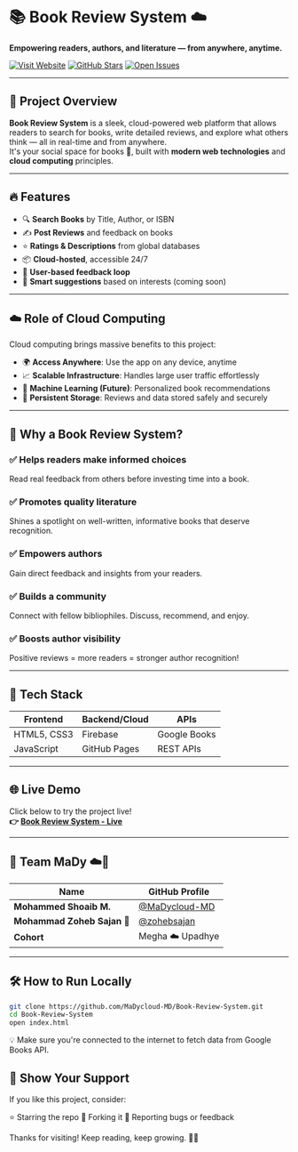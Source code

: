 # 📚 Book Review System ☁️  
**Empowering readers, authors, and literature — from anywhere, anytime.**

[![Visit Website](https://img.shields.io/badge/Live-Demo-2EA44F?style=for-the-badge&logo=google-chrome&logoColor=white)](https://madycloud-md.github.io/Book-Review-System)
[![GitHub Stars](https://img.shields.io/github/stars/MaDycloud-MD/Book-Review-System?style=for-the-badge)](https://github.com/MaDycloud-MD/Book-Review-System/stargazers)
[![Open Issues](https://img.shields.io/github/issues/MaDycloud-MD/Book-Review-System?style=for-the-badge)](https://github.com/MaDycloud-MD/Book-Review-System/issues)

---

## 🚀 Project Overview

**Book Review System** is a sleek, cloud-powered web platform that allows readers to search for books, write detailed reviews, and explore what others think — all in real-time and from anywhere.  
It's your social space for books 📖, built with **modern web technologies** and **cloud computing** principles.

---

## 🔥 Features

- 🔍 **Search Books** by Title, Author, or ISBN  
- ✍️ **Post Reviews** and feedback on books  
- ⭐ **Ratings & Descriptions** from global databases  
- 📦 **Cloud-hosted**, accessible 24/7  
- 💬 **User-based feedback loop**  
- 🎯 **Smart suggestions** based on interests (coming soon)

---

## ☁️ Role of Cloud Computing

Cloud computing brings massive benefits to this project:

- 🌍 **Access Anywhere**: Use the app on any device, anytime  
- 📈 **Scalable Infrastructure**: Handles large user traffic effortlessly  
- 🤖 **Machine Learning (Future)**: Personalized book recommendations  
- 💾 **Persistent Storage**: Reviews and data stored safely and securely  

---

## 🌟 Why a Book Review System?

### ✅ Helps readers make informed choices  
Read real feedback from others before investing time into a book.

### ✅ Promotes quality literature  
Shines a spotlight on well-written, informative books that deserve recognition.

### ✅ Empowers authors  
Gain direct feedback and insights from your readers.

### ✅ Builds a community  
Connect with fellow bibliophiles. Discuss, recommend, and enjoy.

### ✅ Boosts author visibility  
Positive reviews = more readers = stronger author recognition!

---

## 🌈 Tech Stack

| Frontend     | Backend/Cloud | APIs         |
|--------------|---------------|--------------|
| HTML5, CSS3  | Firebase       | Google Books |
| JavaScript   | GitHub Pages  | REST APIs    |

---

## 🌐 Live Demo

Click below to try the project live!  
**👉 [Book Review System - Live](https://madycloud-md.github.io/Book-Review-System)**

---

## 👥 Team MaDy ☁️👑

| Name                  | GitHub Profile                                      |
|-----------------------|-----------------------------------------------------|
| **Mohammed Shoaib M.** | [@MaDycloud-MD](https://github.com/MaDycloud-MD)   |
| **Mohammad Zoheb Sajan 👑** | [@zohebsajan](https://github.com/zohebsajan)   |
| **Cohort**             | Megha ☁️ Upadhye                                   |

---

## 🛠️ How to Run Locally

```bash
git clone https://github.com/MaDycloud-MD/Book-Review-System.git
cd Book-Review-System
open index.html
```
💡 Make sure you're connected to the internet to fetch data from Google Books API.

## 🙌 Show Your Support
If you like this project, consider:

⭐ Starring the repo
🔁 Forking it
🐞 Reporting bugs or feedback

Thanks for visiting! Keep reading, keep growing. 📘💡

